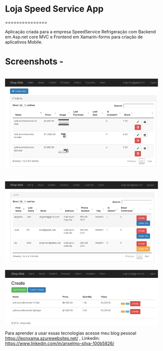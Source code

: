 # Loja Speed Service App
===============

Aplicação criada para a empresa SpeedService Refrigeração com Backend em Asp.net core MVC e Frontend em Xamarin-forms para criação 
de aplicativos Mobile.

Screenshots - 
===

![all](ScreenShots/produtos.png)
===
![all](ScreenShots/users.png)
===
![all](ScreenShots/orders.png)

Para aprender a usar essas tecnologias acesse meu blog pessoal https://leonxama.azurewebsites.net/ , Linkedin: https://www.linkedin.com/in/anselmo-silva-100b5826/
